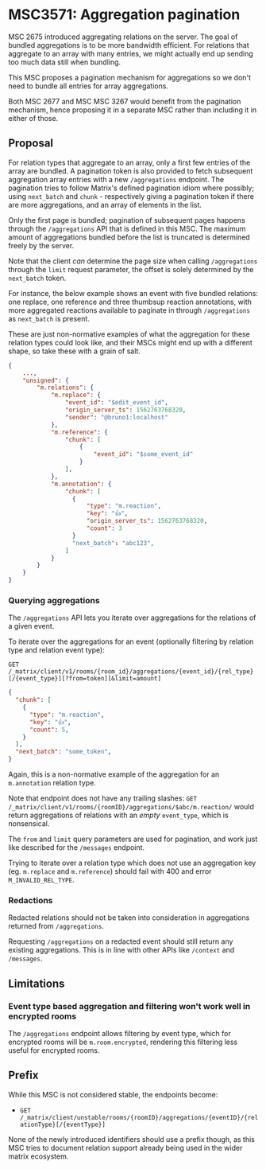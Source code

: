 # MSC3571: Aggregation pagination

MSC 2675 introduced aggregating relations on the server. The goal of bundled aggregations is to be more bandwidth efficient. For relations that aggregate to an array with many entries, we might actually end up sending too much data still when bundling.

This MSC proposes a pagination mechanism for aggregations so we don't need to bundle all entries for array aggregations.

Both MSC 2677 and MSC MSC 3267 would benefit from the pagination mechanism, hence proposing it in a separate MSC rather than including it in either of those.

## Proposal

For relation types that aggregate to an array, only a first few entries of the array are bundled. A pagination token is also provided to fetch subsequent aggregation array entries with a new `/aggregations` endpoint. The pagination tries to follow Matrix's defined pagination idiom where possibly; using `next_batch` and `chunk` - respectively giving a pagination token if there are
more aggregations, and an array of elements in the list.

Only the first page
is bundled; pagination of subsequent pages happens through the `/aggregations`
API that is defined in this MSC. The maximum amount of aggregations bundled
before the list is truncated is determined freely by the server.

Note that the client *can* determine the page size when calling
`/aggregations` through the `limit` request parameter, the offset is solely
determined by the `next_batch` token.

For instance, the below example shows an event with five bundled relations:
one replace, one reference and three thumbsup reaction annotations,
with more aggregated reactions available to paginate in
through `/aggregations` as `next_batch` is present.

These are just non-normative examples of what the aggregation for these
relation types could look like, and their MSCs might end up with
a different shape, so take these with a grain of salt.

```json
{
    ...,
    "unsigned": {
        "m.relations": {
            "m.replace": {
                "event_id": "$edit_event_id",
                "origin_server_ts": 1562763768320,
                "sender": "@bruno1:localhost"
            },
            "m.reference": {
                "chunk": [
                    {
                        "event_id": "$some_event_id"
                    }
                ],
            },
            "m.annotation": {
                "chunk": [
                  {
                      "type": "m.reaction",
                      "key": "👍",
                      "origin_server_ts": 1562763768320,
                      "count": 3
                  }
                  "next_batch": "abc123",
                ]
            }
        }
    }
}
```


### Querying aggregations

The `/aggregations` API lets you iterate over aggregations for the relations
of a given event.

To iterate over the aggregations for an event (optionally filtering by
relation type and relation event type):

```
GET /_matrix/client/v1/rooms/{room_id}/aggregations/{event_id}/{rel_type}[/{event_type}][?from=token][&limit=amount]
```

```json
{
  "chunk": [
    {
      "type": "m.reaction",
      "key": "👍",
      "count": 5,
    }
  ],
  "next_batch": "some_token",
}
```

Again, this is a non-normative example of the aggregation for an
`m.annotation` relation type.

Note that endpoint does not have any trailing slashes: `GET /_matrix/client/v1/rooms/{roomID}/aggregations/$abc/m.reaction/`
would return aggregations of relations with an *empty* `event_type`, which is nonsensical.

The `from` and `limit` query parameters are used for pagination, and work
just like described for the `/messages` endpoint.

Trying to iterate over a relation type which does not use an aggregation key
(eg. `m.replace` and `m.reference`) should fail with 400 and error
`M_INVALID_REL_TYPE`.

### Redactions

Redacted relations should not be taken into consideration in
aggregations returned from `/aggregations`.

Requesting `/aggregations` on a redacted event should
still return any existing aggregations.
This is in line with other APIs like `/context` and `/messages`.

## Limitations

### Event type based aggregation and filtering won't work well in encrypted rooms

The `/aggregations` endpoint allows filtering by event type,
which for encrypted rooms will be `m.room.encrypted`, rendering this filtering
less useful for encrypted rooms.

## Prefix

While this MSC is not considered stable, the endpoints become:

 - `GET /_matrix/client/unstable/rooms/{roomID}/aggregations/{eventID}/{relationType}[/{eventType}]`

None of the newly introduced identifiers should use a prefix though, as this MSC
tries to document relation support already being used in
the wider matrix ecosystem.